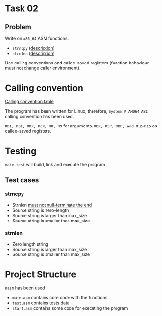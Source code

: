 # Task 02

## Problem

Write on `x86_64` ASM functions:
- `strncpy` ([description](https://www.cplusplus.com/reference/cstring/strncpy/))
- `strnlen` ([description](https://www.cplusplus.com/reference/cstring/strnlen/))

Use calling conventions and callee-saved registers (function behaviour must not change caller environment).

# Calling convention

[Calling convention table](https://en.wikipedia.org/wiki/X86_calling_conventions#List_of_x86_calling_conventions)

The program has been written for Linux, therefore, `System V AMD64 ABI` calling convention has been used.

`RDI, RSI, RDX, RCX, R8, R9` for arguments.
`RBX, RSP, RBP, and R12–R15` as callee-saved registers.

# Testing

`make test` will build, link and execute the program

## Test cases

### strncpy

- Strnlen [must not null-terminate the end](https://stackoverflow.com/questions/1453876/why-does-strncpy-not-null-terminate)
- Source string is zero-length
- Source string is larger than max_size
- Source string is smaller than max_size

### strnlen

- Zero length string
- Source string is larger than max_size
- Source string is smaller than max_size

# Project Structure

`nasm` has been used

- `main.asm` contains core code with the functions
- `test.asm` contains tests data
- `start.asm` contains some code for executing the program
